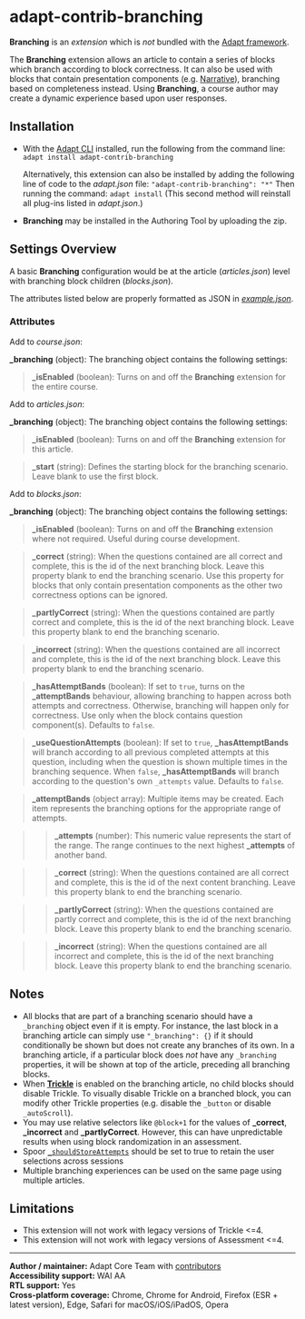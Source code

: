 # adapt-contrib-branching

**Branching** is an *extension* which is *not* bundled with the [Adapt framework](https://github.com/adaptlearning/adapt_framework).

The **Branching** extension allows an article to contain a series of blocks which branch according to block correctness. It can also be used with blocks that contain presentation components (e.g. [Narrative](https://github.com/adaptlearning/adapt-contrib-narrative)), branching based on completeness instead. Using **Branching**, a course author may create a dynamic experience based upon user responses.

## Installation

* With the [Adapt CLI](https://github.com/adaptlearning/adapt-cli) installed, run the following from the command line:
`adapt install adapt-contrib-branching`

    Alternatively, this extension can also be installed by adding the following line of code to the *adapt.json* file:
    `"adapt-contrib-branching": "*"`
    Then running the command:
    `adapt install`
    (This second method will reinstall all plug-ins listed in *adapt.json*.)

* **Branching** may be installed in the Authoring Tool by uploading the zip.

## Settings Overview

A basic **Branching** configuration would be at the article (*articles.json*) level with branching block children (*blocks.json*).

The attributes listed below are properly formatted as JSON in [*example.json*](https://github.com/adaptlearning/adapt-contrib-branching/blob/master/example.json).

### Attributes

Add to *course.json*:

**\_branching** (object): The branching object contains the following settings:

>**\_isEnabled** (boolean): Turns on and off the **Branching** extension for the entire course.

Add to *articles.json*:

**\_branching** (object): The branching object contains the following settings:

>**\_isEnabled** (boolean): Turns on and off the **Branching** extension for this article.

>**\_start** (string): Defines the starting block for the branching scenario. Leave blank to use the first block.

Add to *blocks.json*:

**\_branching** (object): The branching object contains the following settings:

>**\_isEnabled** (boolean): Turns on and off the **Branching** extension where not required. Useful during course development.

>**\_correct** (string): When the questions contained are all correct and complete, this is the id of the next branching block. Leave this property blank to end the branching scenario. Use this property for blocks that only contain presentation components as the other two correctness options can be ignored.

>**\_partlyCorrect** (string): When the questions contained are partly correct and complete, this is the id of the next branching block. Leave this property blank to end the branching scenario. 

>**\_incorrect** (string): When the questions contained are all incorrect and complete, this is the id of the next branching block. Leave this property blank to end the branching scenario. 

>**\_hasAttemptBands** (boolean): If set to `true`, turns on the **\_attemptBands** behaviour, allowing branching to happen across both attempts and correctness. Otherwise, branching will happen only for correctness. Use only when the block contains question component(s). Defaults to `false`.

>**\_useQuestionAttempts** (boolean): If set to `true`, **\_hasAttemptBands** will branch according to all previous completed attempts at this question, including when the question is shown multiple times in the branching sequence. When `false`, **\_hasAttemptBands** will branch according to the question's own `_attempts` value. Defaults to `false`.

>**\_attemptBands** (object array): Multiple items may be created. Each item represents the branching options for the appropriate range of attempts.

>>**\_attempts** (number): This numeric value represents the start of the range. The range continues to the next highest **\_attempts** of another band.

>>**\_correct** (string): When the questions contained are all correct and complete, this is the id of the next content branching. Leave this property blank to end the branching scenario. 

>>**\_partlyCorrect** (string): When the questions contained are partly correct and complete, this is the id of the next branching block. Leave this property blank to end the branching scenario. 

>>**\_incorrect** (string): When the questions contained are all incorrect and complete, this is the id of the next branching block. Leave this property blank to end the branching scenario. 

## Notes

* All blocks that are part of a branching scenario should have a `_branching` object even if it is empty. For instance, the last block in a branching article can simply use `"_branching": {}` if it should conditionally be shown but does not create any branches of its own. In a branching article, if a particular block does *not* have any `_branching` properties, it will be shown at top of the article, preceding all branching blocks.
* When [**Trickle**](https://github.com/adaptlearning/adapt-contrib-trickle) is enabled on the branching article, no child blocks should disable Trickle. To visually disable Trickle on a branched block, you can modify other Trickle properties (e.g. disable the `_button` or disable `_autoScroll`).
* You may use relative selectors like `@block+1` for the values of **\_correct**, **\_incorrect** and **\_partlyCorrect**. However, this can have unpredictable results when using block randomization in an assessment.
* Spoor [`_shouldStoreAttempts`](https://github.com/adaptlearning/adapt-contrib-spoor#_shouldstoreattempts-boolean) should be set to true to retain the user selections across sessions
* Multiple branching experiences can be used on the same page using multiple articles.

## Limitations

* This extension will not work with legacy versions of Trickle <=4.
* This extension will not work with legacy versions of Assessment <=4.

----------------------------

**Author / maintainer:** Adapt Core Team with [contributors](https://github.com/adaptlearning/adapt-contrib-trickle/graphs/contributors)<br/>
**Accessibility support:** WAI AA<br/>
**RTL support:** Yes<br/>
**Cross-platform coverage:** Chrome, Chrome for Android, Firefox (ESR + latest version), Edge, Safari for macOS/iOS/iPadOS, Opera<br/>
